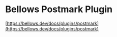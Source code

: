 # Bellows Postmark Plugin

[https://bellows.dev/docs/plugins/postmark](https://bellows.dev/docs/plugins/postmark)
